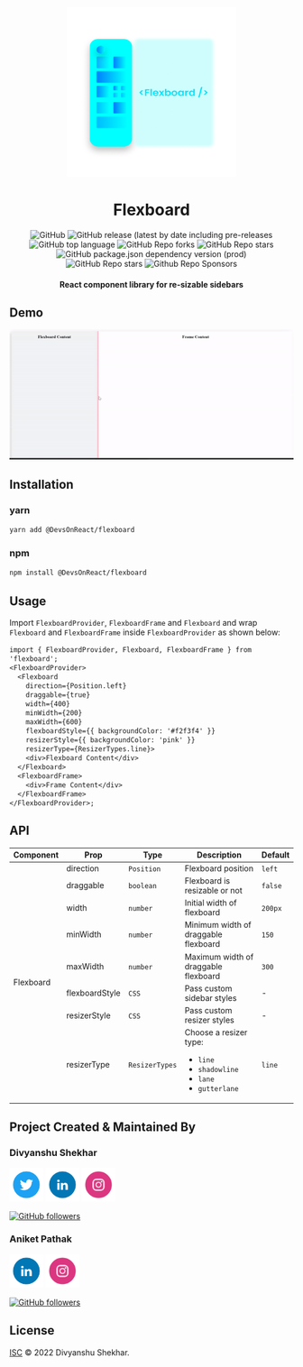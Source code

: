 <div align="center">
<img src="./img/Flexboard_icon.png" height=300 width=300 alt="Flexboard Logo">
<h1>Flexboard</h1>
</div>

<!-- Repository stats -->

<div align="center">

<img alt="GitHub" src="https://img.shields.io/github/license/DevsOnReact/flexboard?style=plastic">

<img alt="GitHub release (latest by date including pre-releases" src="https://img.shields.io/github/v/release/DevsOnReact/flexboard?include_prereleases">

<br>

<img alt="GitHub top language" src="https://img.shields.io/github/languages/top/DevsOnReact/flexboard?style=plastic">

<img alt="GitHub Repo forks" src="https://img.shields.io/github/forks/DevsOnReact/flexboard?style=plastic">

<img alt="GitHub Repo stars" src="https://img.shields.io/github/stars/DevsOnReact/flexboard?style=plastic">

<img alt="GitHub package.json dependency version (prod)" src="https://img.shields.io/github/package-json/dependency-version/DevsOnReact/flexboard/react?style=plastic">

<br>

<img alt="GitHub Repo stars" src="https://img.shields.io/github/contributors-anon/DevsOnReact/flexboard">

<img alt="Github Repo Sponsors" src="https://img.shields.io/github/sponsors/DevsOnReact?style=plastic)">

<h4>React component library for re-sizable sidebars</h4>

</div>

<!-- Demo -->

## Demo

![react-pro-sidebar](./img/Flexboard_demo.gif)

<!-- Installation -->

## Installation

### yarn

```bash
yarn add @DevsOnReact/flexboard
```

### npm

```bash
npm install @DevsOnReact/flexboard
```

<!-- Usage -->

## Usage

Import `FlexboardProvider`, `FlexboardFrame` and `Flexboard` and wrap `Flexboard` and `FlexboardFrame` inside `FlexboardProvider` as shown below:

```tsx
import { FlexboardProvider, Flexboard, FlexboardFrame } from 'flexboard';
<FlexboardProvider>
  <Flexboard
    direction={Position.left}
    draggable={true}
    width={400}
    minWidth={200}
    maxWidth={600}
    flexboardStyle={{ backgroundColor: '#f2f3f4' }}
    resizerStyle={{ backgroundColor: 'pink' }}
    resizerType={ResizerTypes.line}>
    <div>Flexboard Content</div>
  </Flexboard>
  <FlexboardFrame>
    <div>Frame Content</div>
  </FlexboardFrame>
</FlexboardProvider>;
```

<!-- API -->

## API

<table>
    <thead>
        <tr>
            <th>Component</th>
            <th>Prop</th>
            <th>Type</th>
            <th>Description</th>
            <th>Default</th>
        </tr>
    </thead>
    <tbody>
        <tr>
            <td rowspan=10>Flexboard</td>
            <td >direction</td>
            <td><code>Position</code></td>
            <td>Flexboard position</td>
            <td><code>left</code></td>
        </tr>
        <tr>
            <td>draggable</td>
            <td><code>boolean</code></td>
            <td>Flexboard is resizable or not</td>
            <td><code>false</code></td>
        </tr>
        <tr>
            <td>width</td>
            <td><code>number</code></td>
            <td>Initial width of flexboard</td>
            <td><code>200px</code></td>
        </tr>
        <tr>
            <td>minWidth</td>
            <td><code>number</code></td>
            <td>Minimum width of draggable flexboard</td>
            <td><code>150</code></td>
        </tr>
        <tr>
            <td>maxWidth</td>
            <td><code>number</code></td>
            <td>Maximum width of draggable flexboard</td>
            <td><code>300</code></td>
        </tr>
        <tr>
            <td>flexboardStyle</td>
            <td><code>CSS</code></td>
            <td>Pass custom sidebar styles</td>
            <td>-</td>
        </tr>
        <tr>
            <td>resizerStyle</td>
            <td><code>CSS</code></td>
            <td>Pass custom resizer styles</td>
            <td>-</td>
        </tr>
        <tr>
            <td>resizerType</td>
            <td><code>ResizerTypes</code></td>
            <td>Choose a resizer type: <ul><li><code>line</code></li><li><code>shadowline</code></li><li><code>lane</code></li><li><code>gutterlane</code></li></ul></td>
            <td><code>line</code></td>
        </tr>
    </tbody>
</table>

## Project Created & Maintained By

### Divyanshu Shekhar

<a href="https://twitter.com/dshekhar17"><img src="https://github.com/aritraroy/social-icons/blob/master/twitter-icon.png?raw=true" width="60"></a> <a href="https://in.linkedin.com/in/divyanshu-shekhar-a8a04a162"><img src="https://github.com/aritraroy/social-icons/blob/master/linkedin-icon.png?raw=true" width="60"></a> <a href="https://instagram.com/dshekhar17"><img src="https://github.com/aritraroy/social-icons/blob/master/instagram-icon.png?raw=true" width="60"></a>

[![GitHub followers](https://img.shields.io/github/followers/divshekhar.svg?style=social&label=Follow)](https://github.com/divshekhar/)

### Aniket Pathak

<a href="https://www.linkedin.com/in/aniket-pathak-8925311b5/"><img src="https://github.com/aritraroy/social-icons/blob/master/linkedin-icon.png?raw=true" width="60"></a> <a href="https://www.instagram.com/anik3t_pathak/"><img src="https://github.com/aritraroy/social-icons/blob/master/instagram-icon.png?raw=true" width="60"></a>

[![GitHub followers](https://img.shields.io/github/followers/aniketpathak028.svg?style=social&label=Follow)](https://github.com/aniketpathak028/)

<!-- License -->

## License

[ISC](LICENSE) © 2022 Divyanshu Shekhar.
